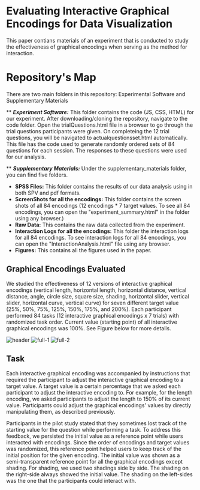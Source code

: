 
# Evaluating Interactive Graphical Encodings for Data Visualization
This paper contians materials of an experiment that is conducted to study the effectiveness of graphical encodings when serving as the method for interaction.


# Repository's Map
There are two main folders in this repository: Experimental Software and Supplementary Materials

** ***Experiment Software:*** 
This folder contains the code (JS, CSS, HTML) for our experiment. After downloading/cloning the repository, navigate to the code folder. Open the trialQuestions.html file in a browser to go through the trial questions participants were given. On completeing the 12 trial questions, you will be navigated to actualquestionsset.html automatically. This file has the code used to generate randomly ordered sets of 84 questions for each session. The responses to these questions were used for our analysis.


** ***Supplementary Materials:*** 
Under the supplementary_materials folder, you can find five folders.

* **SPSS Files:** This folder contains the results of our data analysis using in both SPV and pdf formats.
* **ScreenShots for all the encodings:** This folder contains the screen shots of all 84 encodings (12 encodings * 7 target values. To see all 84 encodings, you can open the "experiment_summary.html" in the folder using any browser.)
* **Raw Data:** This contains the raw data collected from the experiment. 
* **Interaction Logs for all the encodings:** This folder the interaction logs for all 84 encodings. To see interaction logs for all 84 encodings, you can open the "InteractionAnalysis.html" file using any browser.
* **Figures:** This contains all the figures used in the paper.


## Graphical Encodings Evaluated
We studied the effectiveness of 12 versions of interactive graphical encodings (vertical length, horizontal length, horizontal distance, vertical distance, angle, circle size, square size, shading, horizontal slider, vertical slider, horizontal curve, vertical curve) for seven different target value (25%, 50%, 75%, 125%, 150%, 175%, and 200%). Each participant performed 84 tasks (12 interactive graphical encodings x 7 trials) with randomized task order. Current value (starting point) of all interactive graphical encodings was 100%. See Figure below for more details.

![header](https://cloud.githubusercontent.com/assets/4343770/23340330/6a614b16-fc02-11e6-8464-915796e3acdb.png)
![full-1](https://cloud.githubusercontent.com/assets/4343770/23340342/8a6683a4-fc02-11e6-95d0-76683354f42b.png)
![full-2](https://cloud.githubusercontent.com/assets/4343770/23340349/99e4b724-fc02-11e6-95cd-c048b0dd1794.png)

## Task
Each interactive graphical encoding was accompanied by instructions that required the participant to adjust the interactive graphical encoding to a target value. A target value is a certain percentage that we asked each participant to adjust the interactive encoding to. For example, for the length encoding, we asked participants to adjust the length to 150\% of its current value. Participants could adjust the graphical encodings' values by directly manipulating them, as described previously.

Participants in the pilot study stated that they sometimes lost track of the starting value for the question while performing a task. To address this feedback, we persisted the initial value as a reference point while users interacted with encodings. Since the order of encodings and target values was randomized, this reference point helped users to keep track of the initial position for the given encoding. The initial value was shown as a semi-transparent reference point for all the graphical encodings except shading. For shading, we used two shadings side by side. The shading on the right-side always showed the initial value. The shading on the left-sides was the one that the participants could interact with. 





